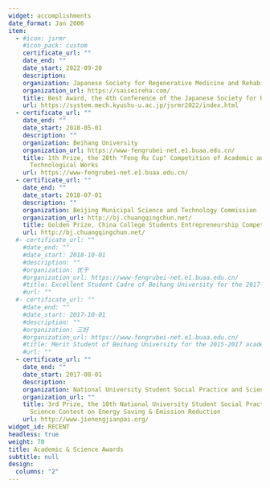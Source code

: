 ```yaml
---
widget: accomplishments
date_format: Jan 2006
item:
  - #icon: jsrmr
    #icon_pack: custom
    certificate_url: ""
    date_end: ""
    date_start: 2022-09-20
    description: 
    organization: Japanese Society for Regenerative Medicine and Rehabilitation (JSRMR 2022)
    organization_url: https://saiseireha.com/
    title: Best Award, the 4th Conference of the Japanese Society for Regenerative Medicine and Rehabilitation (JSRMR 2022)
    url: https://system.mech.kyushu-u.ac.jp/jsrmr2022/index.html
  - certificate_url: ""
    date_end: ""
    date_start: 2018-05-01
    description: ""
    organization: Beihang University
    organization_url: https://www-fengrubei-net.e1.buaa.edu.cn/
    title: 1th Prize, the 28th "Feng Ru Cup" Competition of Academic and
      Technological Works
    url: https://www-fengrubei-net.e1.buaa.edu.cn/
  - certificate_url: ""
    date_end: ""
    date_start: 2018-07-01
    description: ""
    organization: Beijing Municipal Science and Technology Commission
    organization_url: http://bj.chuangqingchun.net/
    title: Golden Prize, China College Students Entrepreneurship Competition in 2018 (Beijing)
    url: http://bj.chuangqingchun.net/
  #- certificate_url: ""
    #date_end: ""
    #date_start: 2018-10-01
    #description: ""
    #organization: 优干
    #organization_url: https://www-fengrubei-net.e1.buaa.edu.cn/
    #title: Excellent Student Cadre of Beihang University for the 2017-2018 academic year
    #url: ""
  #- certificate_url: ""
    #date_end: ""
    #date_start: 2017-10-01
    #description: ""
    #organization: 三好
    #organization_url: https://www-fengrubei-net.e1.buaa.edu.cn/
    #title: Merit Student of Beihang University for the 2015-2017 academic year
    #url: ""
  - certificate_url: ""
    date_end: ""
    date_start: 2017-08-01
    description: 
    organization: National University Student Social Practice and Science Contest on Energy Saving and Emission Reduction Commission
    organization_url: ""
    title: 3rd Prize, the 10th National University Student Social Practice and
      Science Contest on Energy Saving & Emission Reduction
    url: http://www.jienengjianpai.org/
widget_id: RECENT
headless: true
weight: 70
title: Academic & Science Awards
subtitle: null
design:
  columns: "2"
---
```

